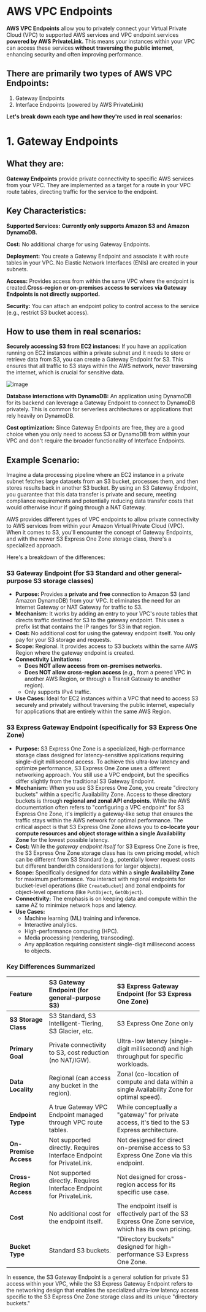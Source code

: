 # AWS VPC Endpoints

**AWS VPC Endpoints** allow you to privately connect your Virtual Private Cloud (VPC) to supported AWS services and VPC endpoint services **powered by AWS PrivateLink.** This means your instances within your VPC can access these services **without traversing the public internet**, enhancing security and often improving performance.  

## There are primarily two types of AWS VPC Endpoints:  

1. Gateway Endpoints
2. Interface Endpoints (powered by AWS PrivateLink)
   
**Let's break down each type and how they're used in real scenarios:**  

# 1. Gateway Endpoints  

## What they are:  

**Gateway Endpoints** provide private connectivity to specific AWS services from your VPC. They are implemented as a target for a route in your VPC route tables, directing traffic for the service to the endpoint.  

## Key Characteristics:  

**Supported Services:** **Currently only supports Amazon S3 and Amazon DynamoDB.**  

**Cost:** No additional charge for using Gateway Endpoints.  

**Deployment:** You create a Gateway Endpoint and associate it with route tables in your VPC. No Elastic Network Interfaces (ENIs) are created in your subnets.  

**Access:** Provides access from within the same VPC where the endpoint is created.**Cross-region or on-premises access to services via Gateway Endpoints is not directly supported.**  

**Security:** You can attach an endpoint policy to control access to the service (e.g., restrict S3 bucket access).  

## How to use them in real scenarios:  

**Securely accessing S3 from EC2 instances:** If you have an application running on EC2 instances within a private subnet and it needs to store or retrieve data from S3, you can create a Gateway Endpoint for S3. This ensures that all traffic to S3 stays within the AWS network, never traversing the internet, which is crucial for sensitive data.     

![image](https://github.com/user-attachments/assets/839ddef6-671e-4795-b70b-58d89144450b)




**Database interactions with DynamoDB:** An application using DynamoDB for its backend can leverage a Gateway Endpoint to connect to DynamoDB privately. This is common for serverless architectures or applications that rely heavily on DynamoDB.  

**Cost optimization:** Since Gateway Endpoints are free, they are a good choice when you only need to access S3 or DynamoDB from within your VPC and don't require the broader functionality of Interface Endpoints.  

## Example Scenario:  

Imagine a data processing pipeline where an EC2 instance in a private subnet fetches large datasets from an S3 bucket, processes them, and then stores results back in another S3 bucket. By using an S3 Gateway Endpoint, you guarantee that this data transfer is private and secure, meeting compliance requirements and potentially reducing data transfer costs that would otherwise incur if going through a NAT Gateway. 


AWS provides different types of VPC endpoints to allow private connectivity to AWS services from within your Amazon Virtual Private Cloud (VPC). When it comes to S3, you'll encounter the concept of Gateway Endpoints, and with the newer S3 Express One Zone storage class, there's a specialized approach.

Here's a breakdown of the differences:

### S3 Gateway Endpoint (for S3 Standard and other general-purpose S3 storage classes)

* **Purpose:** Provides a **private and free** connection to Amazon S3 (and Amazon DynamoDB) from your VPC. It eliminates the need for an Internet Gateway or NAT Gateway for traffic to S3.
* **Mechanism:** It works by adding an entry to your VPC's route tables that directs traffic destined for S3 to the gateway endpoint. This uses a prefix list that contains the IP ranges for S3 in that region.
* **Cost:** No additional cost for using the gateway endpoint itself. You only pay for your S3 storage and requests.
* **Scope:** Regional. It provides access to S3 buckets within the same AWS Region where the gateway endpoint is created.
* **Connectivity Limitations:**
    * **Does NOT allow access from on-premises networks.**
    * **Does NOT allow cross-region access** (e.g., from a peered VPC in another AWS Region, or through a Transit Gateway to another region).
    * Only supports IPv4 traffic.
* **Use Cases:** Ideal for EC2 instances within a VPC that need to access S3 securely and privately without traversing the public internet, especially for applications that are entirely within the same AWS Region.

### S3 Express Gateway Endpoint (specifically for S3 Express One Zone)

* **Purpose:** S3 Express One Zone is a specialized, high-performance storage class designed for latency-sensitive applications requiring single-digit millisecond access. To achieve this ultra-low latency and optimize performance, S3 Express One Zone uses a different networking approach. You still use a VPC endpoint, but the specifics differ slightly from the traditional S3 Gateway Endpoint.
* **Mechanism:** When you use S3 Express One Zone, you create "directory buckets" within a specific Availability Zone. Access to these directory buckets is through **regional and zonal API endpoints**. While the AWS documentation often refers to "configuring a VPC endpoint" for S3 Express One Zone, it's implicitly a gateway-like setup that ensures the traffic stays within the AWS network for optimal performance. The critical aspect is that S3 Express One Zone allows you to **co-locate your compute resources and object storage within a single Availability Zone** for the lowest possible latency.
* **Cost:** While the *gateway endpoint itself* for S3 Express One Zone is free, the S3 Express One Zone storage class has its own pricing model, which can be different from S3 Standard (e.g., potentially lower request costs but different bandwidth considerations for larger objects).
* **Scope:** Specifically designed for data within a **single Availability Zone** for maximum performance. You interact with regional endpoints for bucket-level operations (like `CreateBucket`) and zonal endpoints for object-level operations (like `PutObject`, `GetObject`).
* **Connectivity:** The emphasis is on keeping data and compute within the same AZ to minimize network hops and latency.
* **Use Cases:**
    * Machine learning (ML) training and inference.
    * Interactive analytics.
    * High-performance computing (HPC).
    * Media processing (rendering, transcoding).
    * Any application requiring consistent single-digit millisecond access to objects.

### Key Differences Summarized

| Feature               | S3 Gateway Endpoint (for general-purpose S3)                                | S3 Express Gateway Endpoint (for S3 Express One Zone)                                       |
| :-------------------- | :-------------------------------------------------------------------------- | :------------------------------------------------------------------------------------------ |
| **S3 Storage Class** | S3 Standard, S3 Intelligent-Tiering, S3 Glacier, etc.                       | S3 Express One Zone only                                                                    |
| **Primary Goal** | Private connectivity to S3, cost reduction (no NAT/IGW).                  | Ultra-low latency (single-digit millisecond) and high throughput for specific workloads.    |
| **Data Locality** | Regional (can access any bucket in the region).                             | Zonal (co-location of compute and data within a single Availability Zone for optimal speed). |
| **Endpoint Type** | A true Gateway VPC Endpoint managed through VPC route tables.               | While conceptually a "gateway" for private access, it's tied to the S3 Express architecture. |
| **On-Premise Access** | Not supported directly. Requires Interface Endpoint for PrivateLink.        | Not designed for direct on-premise access to S3 Express One Zone via this endpoint.       |
| **Cross-Region Access** | Not supported directly. Requires Interface Endpoint for PrivateLink.      | Not designed for cross-region access for its specific use case.                             |
| **Cost** | No additional cost for the endpoint itself.                                 | The endpoint itself is effectively part of the S3 Express One Zone service, which has its own pricing. |
| **Bucket Type** | Standard S3 buckets.                                                      | "Directory buckets" designed for high-performance S3 Express One Zone.                        |

In essence, the S3 Gateway Endpoint is a general solution for private S3 access within your VPC, while the S3 Express Gateway Endpoint refers to the networking design that enables the specialized ultra-low latency access specific to the S3 Express One Zone storage class and its unique "directory buckets."

